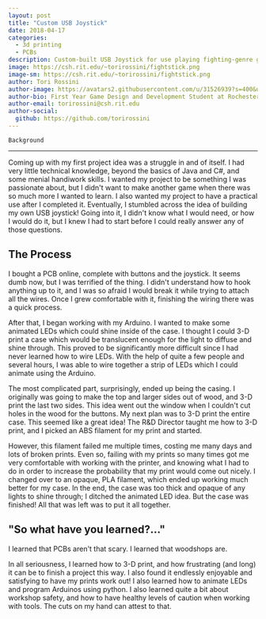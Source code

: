 ```yaml
---
layout: post
title: "Custom USB Joystick"
date: 2018-04-17 
categories:
  - 3d printing
  - PCBs
description: Custom-built USB Joystick for use playing fighting-genre games
image: https://csh.rit.edu/~torirossini/fightstick.png
image-sm: https://csh.rit.edu/~torirossini/fightstick.png
author: Tori Rossini
author-image: https://avatars2.githubusercontent.com/u/31526939?s=400&u=a7b420679bf03d1c0ea8f70fa3cdec5cf402ecf0&v=4
author-bio: First Year Game Design and Development Student at Rochester Institute of Technology
author-email: torirossini@csh.rit.edu
author-social:
  github: https://github.com/torirossini
---
```

    Background
---
Coming up with my first project idea was a struggle in and of itself. I had very little technical knowledge, beyond the basics of Java and C#, and some menial handiwork skills. I wanted my project to be something I was passionate about, but I didn't want to make another game when there was so much more I wanted to learn. I also wanted my project to have a practical use after I completed it. Eventually, I stumbled across the idea of building my own USB joystick! Going into it, I didn't know what I would need, or how I would do it, but I knew I had to start before I could really answer any of those questions.

The Process
---
I bought a PCB online, complete with buttons and the joystick. It seems dumb now, but I was terrified of the thing. I didn't understand how to hook anything up to it, and I was so afraid I would break it while trying to attach all the wires. Once I grew comfortable with it, finishing the wiring there was a quick process.

After that, I began working with my Arduino. I wanted to make some animated LEDs which could shine inside of the case. I thought I could 3-D print a case which would be translucent enough for the light to diffuse and shine through. This proved to be significantly more difficult since I had never learned how to wire LEDs. With the help of quite a few people and several hours, I was able to wire together a strip of LEDs which I could animate using the Arduino. 

The most complicated part, surprisingly, ended up being the casing. I originally was going to make the top and larger sides out of wood, and 3-D print the last two sides. This idea went out the window when I couldn't cut holes in the wood for the buttons. My next plan was to 3-D print the entire case. This seemed like a great idea! The R&D Director taught me how to 3-D print, and I picked an ABS filament for my print and started. 

However, this filament failed me multiple times, costing me many days and lots of broken prints. Even so, failing with my prints so many times got me very comfortable with working with the printer, and knowing what I had to do in order to increase the probability that my print would come out nicely. I changed over to an opaque, PLA filament, which ended up working much better for my case. In the end, the case was too thick and opaque of any lights to shine through; I ditched the animated LED idea. But the case was finished! All that was left was to put it all together.

"So what have you learned?..."
---
I learned that PCBs aren't that scary. I learned that woodshops are.

In all seriousness, I learned how to 3-D print, and how frustrating (and long) it can be to finish a project this way. I also found it endlessly enjoyable and satisfying to have my prints work out! I also learned how to animate LEDs and program Arduinos using python. I also learned quite a bit about workshop safety, and how to have healthy levels of caution when working with tools. The cuts on my hand can attest to that. 

